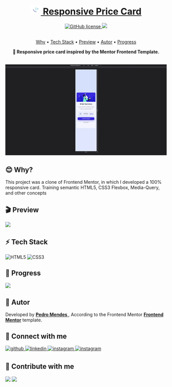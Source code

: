 <h1 align="center">
    <a href="https://funnyzinho.github.io/responsive-price-card/"> <img src="./assets/images/favicon-32x32.png" alt="favico"></img> Responsive Price Card</a> 
</h1>

<div align="center">
<a href="https://github.com/Funnyzinho/responsive-price-card/blob/main/LICENSE"><img alt="GitHub license" src="https://img.shields.io/github/license/Funnyzinho/Android-Site?style=for-the-badge">&nbsp;<img src="https://img.shields.io/static/v1?label=Progress&message=100%&color=2FC3E0&style=for-the-badge"/>
</a></div>

<br>

<p align="center">
 <a href="#blush-why">Why</a> •
 <a href="#zap-tech-stack">Tech Stack</a> • 
 <a href="#clapper-preview">Preview</a> •
 <a href="#book-autor">Autor</a> • 
 <a href="#rocket-progress">Progress</a> 
</p>

<p align="center"><strong>🚀 Responsive price card inspired by the Mentor Frontend Template.</strong></p>

<br>

<div align="center">
<kbd><img src="./assets/images/preview.gif" alt="Gif"></img></kbd>
</div>

## :blush: **Why?**

<p>This project was a clone of Frontend Mentor, in which I developed a 100% responsive card. Training semantic HTML5, CSS3 Flexbox, Media-Query, and other concepts</p>

## :clapper: **Preview**

 <a href="https://funnyzinho.github.io/Android-Site/android.html" target="_blank"><img src="https://img.shields.io/static/v1?label=Preview&message=Card&color=005eff&style=for-the-badge&logo=Ghost"/></a> 

## :zap: **Tech Stack**

<img src="https://profilinator.rishav.dev/skills-assets/html5-original-wordmark.svg" alt="HTML5" height="40"/>&nbsp;<img src="https://profilinator.rishav.dev/skills-assets/css3-original-wordmark.svg" alt="CSS3" height="40"/>

## :rocket: **Progress**

<img src="https://img.shields.io/static/v1?label=Progress&message=100%&color=005eff&style=for-the-badge"/>

## :book: **Autor**

<p>Developed by <a href="https://github.com/funnyzinho"><strong> Pedro Mendes </strong></a>, According to the Frontend Mentor <a href= "https://www.frontendmentor.io/"> <strong>Frontend Mentor</strong></a> template.</ p>

## :handshake: **Connect with me**

<div align="left">
  <a href="https://github.com/funnyzinho" target="_blank">
    <img src=https://img.shields.io/badge/github-%2324292e.svg?&style=for-the-badge&logo=github&logoColor=white
      alt=github style="margin-bottom: 5px;" />
  </a>
  <a href="https://linkedin.com/in/pedro-mendes-5b5769220" target="_blank">
    <img src=https://img.shields.io/badge/linkedin-%231E77B5.svg?&style=for-the-badge&logo=linkedin&logoColor=white
      alt=linkedin style="margin-bottom: 5px;" />
  </a>
  <a href="https://instagram.com/eupedro_m" target="_blank">
    <img src=https://img.shields.io/badge/instagram-%23000000.svg?&style=for-the-badge&logo=instagram&logoColor=white
      alt=instagram style="margin-bottom: 5px;" />
  </a>
    <a href="https://mail.google.com/mail/u/0/#inbox?compose=CllgCHrdkpnTgKMCTbCtBhmPkvpzktZWcFzhpwwqhQFwFmHJLhFNcDlsPtqxHwPslrKzgVhPFVV" target="_blank">
    <img src=https://img.shields.io/badge/Gmail-D14836?style=for-the-badge&logo=gmail&logoColor=white
      alt=instagram style="margin-bottom: 5px;" />
  </a>
</div>

## :money_with_wings: **Contribute with me**

<div align="left">
  <a href="https://paypal.me/funny.pv412@gmail.com" target="_blank" style="display: inline-block;">
    <img src="https://img.shields.io/badge/Donate-PayPal-blue.svg?style=flat-square" align="center" />
  </a>
  <a href="https://www.buymeacoffee.com/pedromendes" target="_blank" style="display: inline-block;">
    <img src="https://img.shields.io/badge/Donate-Buy%20Me%20A%20Coffee-orange.svg?style=flat-square" align="center" />
  </a></div>
